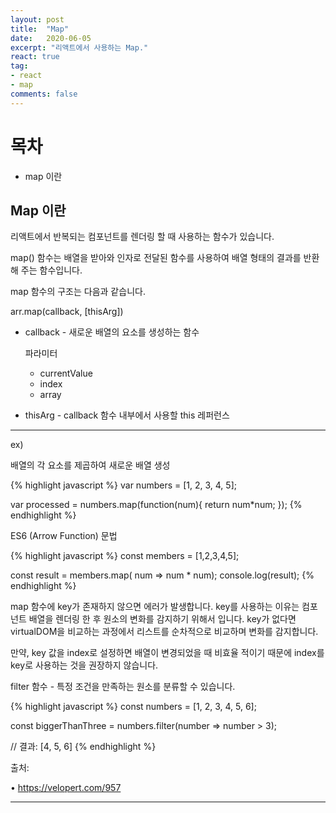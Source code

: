 ```yaml
---
layout: post
title:  "Map"
date:   2020-06-05
excerpt: "리액트에서 사용하는 Map."
react: true
tag:
- react 
- map
comments: false
---
```



# 목차
* map 이란


## Map 이란

리액트에서 반복되는 컴포넌트를 렌더링 할 때 사용하는 함수가 있습니다.

map() 함수는 배열을 받아와 인자로 전달된 함수를 사용하여 배열 형태의 결과를 반환해 주는 함수입니다.

map 함수의 구조는 다음과 같습니다. 

arr.map(callback, [thisArg])
* callback - 새로운 배열의 요소를 생성하는 함수

  파라미터
   - currentValue
   - index
   - array
* thisArg - callback 함수 내부에서 사용할 this 레퍼런스


---
 
ex)

배열의 각 요소를 제곱하여 새로운 배열 생성
 
{% highlight javascript %}
var numbers = [1, 2, 3, 4, 5];

var processed = numbers.map(function(num){
    return num*num;
});
{% endhighlight %}

ES6 (Arrow Function) 문법

{% highlight javascript %}
const members = [1,2,3,4,5];

const result = members.map( num => num * num);
console.log(result);
{% endhighlight %}

map 함수에 key가 존재하지 않으면 에러가 발생합니다. 
key를 사용하는 이유는 컴포넌트 배열을 렌더링 한 후 원소의 변화를 감지하기 위해서 입니다.
key가 없다면 virtualDOM을 비교하는 과정에서 리스트를 순차적으로 비교하며 변화를 감지합니다.

만약, key 값을 index로 설정하면 배열이 변경되었을 때 비효율 적이기 때문에 index를 key로 사용하는 것을 권장하지 않습니다.

filter 함수 - 특정 조건을 만족하는 원소를 분류할 수 있습니다. 

{% highlight javascript %}
const numbers = [1, 2, 3, 4, 5, 6];

const biggerThanThree = numbers.filter(number => number > 3);

// 결과: [4, 5, 6]
{% endhighlight %}

출처:

• <https://velopert.com/957>


---




